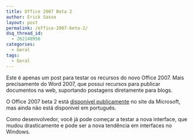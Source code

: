 ```yaml
---
title: Office 2007 Beta 2
author: Erick Sasse
layout: post
permalink: /office-2007-beta-2/
dsq_thread_id:
  - 262148956
categories:
  - Geral
tags:
  - Geral
---
```

Este é apenas um post para testar os recursos do novo Office 2007. Mais precisamente do Word 2007, que possui recursos para publicar documentos na web, suportando postagens diretamente para blogs.

O Office 2007 beta 2 está [disponível publicamente][1] no site da Microsoft, mas ainda não está disponível em português.

Como desenvolvedor, você já pode começar a testar a nova interface, que mudou drasticamente e pode ser a nova tendência em interfaces no Windows.

 [1]: http://www.microsoft.com/office/preview/
